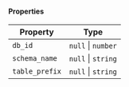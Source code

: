 #### Properties

| Property                                 | Type               |
| ---------------------------------------- | ------------------ |
| <a id="db_id"></a> `db_id`               | `null` \| `number` |
| <a id="schema_name"></a> `schema_name`   | `null` \| `string` |
| <a id="table_prefix"></a> `table_prefix` | `null` \| `string` |
